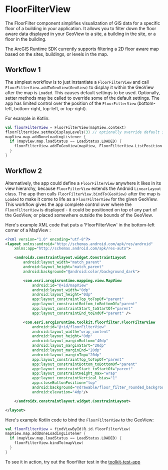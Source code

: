# FloorFilterView

The FloorFilter component simplifies visualization of GIS data for a specific floor of a building in your application. It allows you to filter down the floor aware data displayed in your GeoView to a site, a building in the site, or a floor in the building.

The ArcGIS Runtime SDK currently supports filtering a 2D floor aware map based on the sites, buildings, or levels in the map.

## Workflow 1

The simplest workflow is to just instantiate a `FloorFilterView` and call `FloorFilterView.addToGeoView(GeoView)`
to display it within the GeoView after the map is `Loaded`. This causes default settings to be used. Optionally,
setter methods may be called to override some of the default settings. The app has limited control over the position
of the `FloorFilterView` (bottom-left, bottom-right, top-left, or top-right).

For example in Kotlin:

```kotlin
val floorFilterView = FloorFilterView(mapView.context)
floorFilterView.setMaxDisplayLevels(3) // optionally override default settings
mapView.map.addDoneLoadingListener {
  if (mapView.map.loadStatus == LoadStatus.LOADED) {
    floorFilterView.addToGeoView(mapView, FloorFilterView.ListPosition.TOP_END)
  }
}
```

## Workflow 2

Alternatively, the app could define a `FloorFilterView` anywhere it likes in its view hierarchy, because `FloorFilterView` extends the
Android `LinearLayout` class. The app then calls `FloorFilterView.bindTo(GeoView)` after the map is `Loaded` to make it come to life as
a `FloorFilterView` for the given GeoView. This workflow gives the app complete control over where the `FloorFilterView` is
displayed - it could be positioned on top of any part of the GeoView, or placed somewhere outside the bounds of the GeoView.

Here's example XML code that puts a 'FloorFilterView' in the bottom-left corner of a MapView :

```xml
<?xml version="1.0" encoding="utf-8"?>
<layout xmlns:android="http://schemas.android.com/apk/res/android"
    xmlns:app="http://schemas.android.com/apk/res-auto">

    <androidx.constraintlayout.widget.ConstraintLayout
        android:layout_width="match_parent"
        android:layout_height="match_parent"
        android:background="@android:color/background_dark">

        <com.esri.arcgisruntime.mapping.view.MapView
            android:id="@+id/mapView"
            android:layout_width="0dp"
            android:layout_height="0dp"
            app:layout_constraintTop_toTopOf="parent"
            app:layout_constraintBottom_toBottomOf="parent"
            app:layout_constraintStart_toStartOf="parent"
            app:layout_constraintEnd_toEndOf="parent" />

        <com.esri.arcgisruntime.toolkit.floorfilter.FloorFilterView
            android:id="@+id/floorFilterView"
            android:layout_width="wrap_content"
            android:layout_height="0dp"
            android:layout_marginBottom="40dp"
            android:layout_marginStart="20dp"
            android:layout_marginEnd="20dp"
            android:layout_marginTop="20dp"
            app:layout_constraintTop_toTopOf="parent"
            app:layout_constraintBottom_toBottomOf="parent"
            app:layout_constraintStart_toStartOf="parent"
            app:layout_constraintHeight_max="wrap"
            app:layout_constraintVertical_bias="1"
            app:closeButtonPosition="top"
            android:background="@drawable/floor_filter_rounded_background"
            android:elevation="4dp"/>

    </androidx.constraintlayout.widget.ConstraintLayout>

</layout>
```

Here's example Kotlin code to bind the `FloorFilterView` to the GeoView:

```kotlin
val floorFilterView = findViewById(R.id.floorFilterView)
mapView.map.addDoneLoadingListener {
  if (mapView.map.loadStatus == LoadStatus.LOADED) {
    floorFilterView.bindTo(mapView)
  }
}
```

To see it in action, try out the floorfilter test in the [toolkit-test-app](https://github.com/Esri/arcgis-runtime-toolkit-android/tree/master/toolkit-test-app/src/main/java/com/esri/arcgisruntime/toolkit/test)
